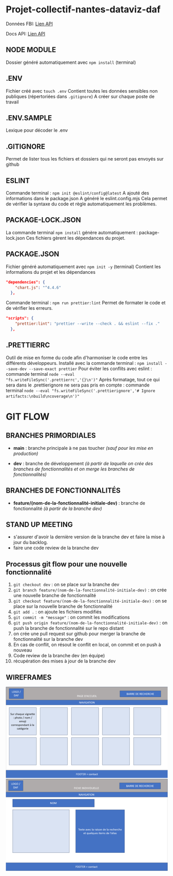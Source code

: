 # Projet-collectif-nantes-dataviz-daf

Données FBI: [Lien API](https://api.fbi.gov/wanted)

Docs API: [Lien API](https://api.fbi.gov/docs)

## NODE MODULE

Dossier généré automatiquement avec `npm install` (terminal)

## .ENV

Fichier créé avec `touch .env`
Contient toutes les données sensibles non publiques (répertoriées dans `.gitignore`)
A créer sur chaque poste de travail

## .ENV.SAMPLE

Lexique pour décoder le .env

## .GITIGNORE

Permet de lister tous les fichiers et dossiers qui ne seront pas envoyés sur github

## ESLINT

Commande terminal : `npm init @eslint/config@latest`
A ajouté des informations dans le package.json
A généré le eslint.config.mjs
Cela permet de vérifier la syntaxe du code et règle automatiquement les problèmes.

## PACKAGE-LOCK.JSON

La commande terminal `npm install` génère automatiquement : package-lock.json
Ces fichiers gèrent les dépendances du projet.

## PACKAGE.JSON

Fichier généré automatiquement avec `npm init -y` (terminal)
Contient les informations du projet et les dépendances

```json
"dependencies": {
    "chart.js": "^4.4.6"
  },
```
Commande terminal : `npm run prettier:lint`
Permet de formater le code et de vérifier les erreurs.
```json
"scripts": {
    "prettier:lint": "prettier --write --check . && eslint --fix ."
  },
```

## .PRETTIERRC

Outil de mise en forme du code afin d'harmoniser le code entre les différents développeurs.
Installé avec la commande terminal : `npm install --save-dev --save-exact prettier`
Pour éviter les conflits avec eslint : commande terminal `node --eval "fs.writeFileSync('.prettierrc','{}\n')"`
Après formatage, tout ce qui sera dans le .prettierignore ne sera pas pris en compte : commande terminal `node --eval "fs.writeFileSync('.prettierignore','# Ignore artifacts:\nbuild\ncoverage\n')"`

# GIT FLOW

## BRANCHES PRIMORDIALES

- __main__ : branche principale à ne pas toucher *(sauf pour les mise en production)*

- __dev__ : branche de développement *(à partir de laquelle on crée des branches de fonctionnalités et on merge les branches de fonctionnalités)*

## BRANCHES DE FONCTIONNALITÉS

- __feature/(nom-de-la-fonctionnalité-initiale-dev)__ : branche de fonctionnalité *(à partir de la branche dev)*

## STAND UP MEETING

- s'assurer d'avoir la dernière version de la branche dev et faire la mise à jour du backlog.
- faire une code review de la branche dev

## Processus git flow pour une nouvelle fonctionnalité

1. `git checkout dev` : on se place sur la branche dev
2. `git branch feature/(nom-de-la-fonctionnalité-initiale-dev)` : on crée une nouvelle branche de fonctionnalité
3. `git checkout feature/(nom-de-la-fonctionnalité-initiale-dev)` : on se place sur la nouvelle branche de fonctionnalité
4. `git add .` : on ajoute les fichiers modifiés
5. `git commit -m "message"` : on commit les modifications
6. `git push origin feature/(nom-de-la-fonctionnalité-initiale-dev)` : on push la branche de fonctionnalité sur le repo distant
7. on crée une pull request sur github pour merger la branche de fonctionnalité sur la branche dev
8. En cas de conflit, on résout le conflit en local, on commit et on push à nouveau
9. Code review de la branche dev (en équipe)
10. récupération des mises à jour de la branche dev

## WIREFRAMES
![wireframe - page d'accueil](assets\wireframe_accueil_daf.png)
![wireframe - fiche individuelle](assets\wireframe_fiche_daf.png)

